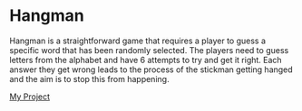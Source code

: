 # **Hangman**

Hangman is a straightforward game that requires a player to guess a specific word that has been randomly selected. 
 The players need to guess letters from the alphabet and have 6 attempts to try and get it right.
Each answer they get wrong leads to the process of the stickman getting hanged and the aim is to stop
this from happening.

[My Project](https://hangman-pyth-eee58bb863df.herokuapp.com/)

